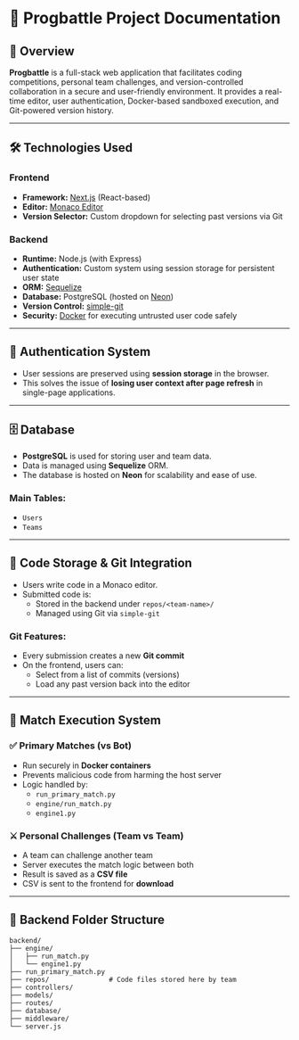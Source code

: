 # 🚀 Progbattle Project Documentation

## 🧾 Overview

**Progbattle** is a full-stack web application that facilitates coding competitions, personal team challenges, and version-controlled collaboration in a secure and user-friendly environment. It provides a real-time editor, user authentication, Docker-based sandboxed execution, and Git-powered version history.

---

## 🛠️ Technologies Used

### Frontend

- **Framework:** [Next.js](https://nextjs.org/) (React-based)
- **Editor:** [Monaco Editor](https://microsoft.github.io/monaco-editor/)
- **Version Selector:** Custom dropdown for selecting past versions via Git

### Backend

- **Runtime:** Node.js (with Express)
- **Authentication:** Custom system using session storage for persistent user state
- **ORM:** [Sequelize](https://sequelize.org/)
- **Database:** PostgreSQL (hosted on [Neon](https://neon.tech/))
- **Version Control:** [simple-git](https://github.com/steveukx/git-js)
- **Security:** [Docker](https://www.docker.com/) for executing untrusted user code safely

---

## 🔐 Authentication System

- User sessions are preserved using **session storage** in the browser.
- This solves the issue of **losing user context after page refresh** in single-page applications.

---

## 🗄️ Database

- **PostgreSQL** is used for storing user and team data.
- Data is managed using **Sequelize** ORM.
- The database is hosted on **Neon** for scalability and ease of use.

### Main Tables:
- `Users`
- `Teams`

---

## 💾 Code Storage & Git Integration

- Users write code in a Monaco editor.
- Submitted code is:
  - Stored in the backend under `repos/<team-name>/`
  - Managed using Git via `simple-git`

### Git Features:

- Every submission creates a new **Git commit**
- On the frontend, users can:
  - Select from a list of commits (versions)
  - Load any past version back into the editor

---

## 🧠 Match Execution System

### ✅ Primary Matches (vs Bot)

- Run securely in **Docker containers**
- Prevents malicious code from harming the host server
- Logic handled by:
  - `run_primary_match.py`
  - `engine/run_match.py`
  - `engine1.py`

### ⚔️ Personal Challenges (Team vs Team)

- A team can challenge another team
- Server executes the match logic between both
- Result is saved as a **CSV file**
- CSV is sent to the frontend for **download**

---

## 📁 Backend Folder Structure

```plaintext
backend/
├── engine/
│   ├── run_match.py
│   └── engine1.py
├── run_primary_match.py
├── repos/               # Code files stored here by team
├── controllers/
├── models/
├── routes/
├── database/
├── middleware/
└── server.js

